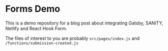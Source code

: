 # Forms Demo

This is a demo repository for a blog post about integrating Gatsby, SANITY, Netlify and React Hook Form.

The files of interest to you are probably `src/pages/index.js` and `/functions/submission-created.js`
